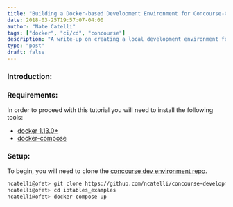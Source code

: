 ```yaml
---
title: "Building a Docker-based Development Environment for Concourse-CI"
date: 2018-03-25T19:57:07-04:00
author: "Nate Catelli"
tags: ["docker", "ci/cd", "concourse"]
description: "A write-up on creating a local development environment for concourse-ci."
type: "post"
draft: false
---
```


### Introduction:

### Requirements:
In order to proceed with this tutorial you will need to install the following tools:

- [docker 1.13.0+](https://docs.docker.com/install/)
- [docker-compose](https://docs.docker.com/compose/install/)


### Setup:
To begin, you will need to clone the [concourse dev environment repo](https://github.com/ncatelli/concourse-development-environment).

```bash
ncatelli@ofet> git clone https://github.com/ncatelli/concourse-development-environment
ncatelli@ofet> cd iptables_examples
ncatelli@ofet> docker-compose up
```

